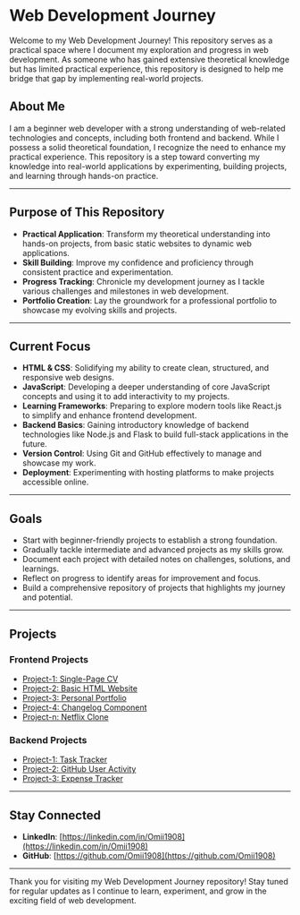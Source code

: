 # Web Development Journey

Welcome to my Web Development Journey! This repository serves as a practical space where I document my exploration and progress in web development. As someone who has gained extensive theoretical knowledge but has limited practical experience, this repository is designed to help me bridge that gap by implementing real-world projects.

## About Me

I am a beginner web developer with a strong understanding of web-related technologies and concepts, including both frontend and backend. While I possess a solid theoretical foundation, I recognize the need to enhance my practical experience. This repository is a step toward converting my knowledge into real-world applications by experimenting, building projects, and learning through hands-on practice.

---

## Purpose of This Repository

- **Practical Application**: Transform my theoretical understanding into hands-on projects, from basic static websites to dynamic web applications.
- **Skill Building**: Improve my confidence and proficiency through consistent practice and experimentation.
- **Progress Tracking**: Chronicle my development journey as I tackle various challenges and milestones in web development.
- **Portfolio Creation**: Lay the groundwork for a professional portfolio to showcase my evolving skills and projects.

---

## Current Focus

- **HTML & CSS**: Solidifying my ability to create clean, structured, and responsive web designs.
- **JavaScript**: Developing a deeper understanding of core JavaScript concepts and using it to add interactivity to my projects.
- **Learning Frameworks**: Preparing to explore modern tools like React.js to simplify and enhance frontend development.
- **Backend Basics**: Gaining introductory knowledge of backend technologies like Node.js and Flask to build full-stack applications in the future.
- **Version Control**: Using Git and GitHub effectively to manage and showcase my work.
- **Deployment**: Experimenting with hosting platforms to make projects accessible online.

---

## Goals

- Start with beginner-friendly projects to establish a strong foundation.
- Gradually tackle intermediate and advanced projects as my skills grow.
- Document each project with detailed notes on challenges, solutions, and learnings.
- Reflect on progress to identify areas for improvement and focus.
- Build a comprehensive repository of projects that highlights my journey and potential.

---

## Projects

### Frontend Projects

- [Project-1: Single-Page CV](https://github.com/Omii1908/web-development/blob/main/Frontend-roadmap.sh/Single-Page-CV/README.md)
- [Project-2: Basic HTML Website](https://github.com/Omii1908/web-development/blob/main/Frontend-roadmap.sh/Basic-HTML-Website/README.md)
- [Project-3: Personal Portfolio](https://github.com/Omii1908/web-development/blob/main/Frontend-roadmap.sh/Portfolio-Website/README.md)
- [Project-4: Changelog Component](https://github.com/Omii1908/web-development/blob/main/Frontend-roadmap.sh/Changelog-Component/README.md)
- [Project-n: Netflix Clone](https://github.com/Omii1908/web-development/blob/main/Frontend-roadmap.sh/Netflix-Clone/README.md)

### Backend Projects

- [Project-1: Task Tracker](https://github.com/Omii1908/web-development/blob/main/Backend-roadmap.sh/Task-Tracker/README.md)
- [Project-2: GitHub User Activity](https://github.com/Omii1908/web-development/blob/main/Backend-roadmap.sh/GitHub-User-Activity/README.md)
- [Project-3: Expense Tracker](https://github.com/Omii1908/web-development/blob/main/Backend-roadmap.sh/Expense-Tracker/README.md)

---

## Stay Connected

- **LinkedIn**: [https://linkedin.com/in/Omii1908](https://linkedin.com/in/Omii1908)
- **GitHub**: [https://github.com/Omii1908](https://github.com/Omii1908)

---

Thank you for visiting my Web Development Journey repository! Stay tuned for regular updates as I continue to learn, experiment, and grow in the exciting field of web development.